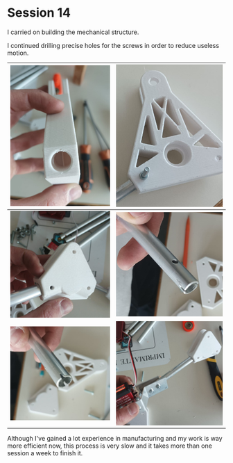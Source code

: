 # Session 14

I carried on building the mechanical structure.

I continued drilling precise holes for the screws in order to reduce useless motion.

|![img](../../Documentation/Images/piece1.jpg)|![img](../../Documentation/Images/piece2.jpg)|
|:---:|:---:|
|![img](../../Documentation/Images/piece3.jpg)|![img](../../Documentation/Images/piece5.jpg)|
|![img](../../Documentation/Images/piece4.jpg)|![img](../../Documentation/Images/piece6.jpg)|

Although I've gained a lot experience in manufacturing and my work is way more efficient now, this process is very slow and it takes more than one session a week to finish it.
